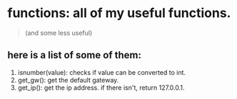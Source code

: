 # functions: all of my useful functions.
> (and some less useful)
## here is a list of some of them:
1. isnumber(value):
    checks if value can be converted to int.
2. get_gw():
    get the default gateway.
3. get_ip():
    get the ip address. if there isn't, return 127.0.0.1.
